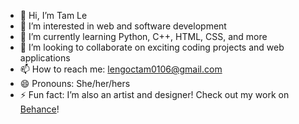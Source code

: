 - 👋 Hi, I’m Tam Le
- 👀 I’m interested in web and software development
- 🌱 I’m currently learning Python, C++, HTML, CSS, and more
- 💞️ I’m looking to collaborate on exciting coding projects and web applications
- 📫 How to reach me: lengoctam0106@gmail.com
- 😄 Pronouns: She/her/hers
- ⚡ Fun fact: I’m also an artist and designer! Check out my work on [Behance](https://www.behance.net/TamLe06)!
